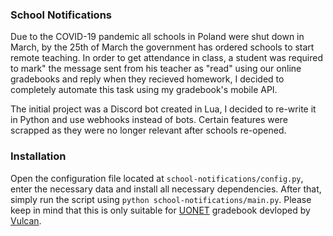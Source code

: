 ### School Notifications
Due to the COVID-19 pandemic all schools in Poland were shut down in March, by the 25th of March the government has ordered schools to start remote teaching. In order to get attendance in class, a student was required to mark" the message sent from his teacher as "read" using our online gradebooks and reply when they recieved homework, I decided to completely automate this task using my gradebook's mobile API.

The initial project was a Discord bot created in Lua, I decided to re-write it in Python and use webhooks instead of bots. Certain features were scrapped as they were no longer relevant after schools re-opened.

### Installation 
Open the configuration file located at `school-notifications/config.py`, enter the necessary data and install all necessary dependencies. After that, simply run the script using `python school-notifications/main.py`. Please keep in mind that this is only suitable for [UONET](https://www.vulcan.edu.pl/programy/e-dziennik-uonet-87) gradebook devloped by [Vulcan](https://www.vulcan.edu.pl/).
